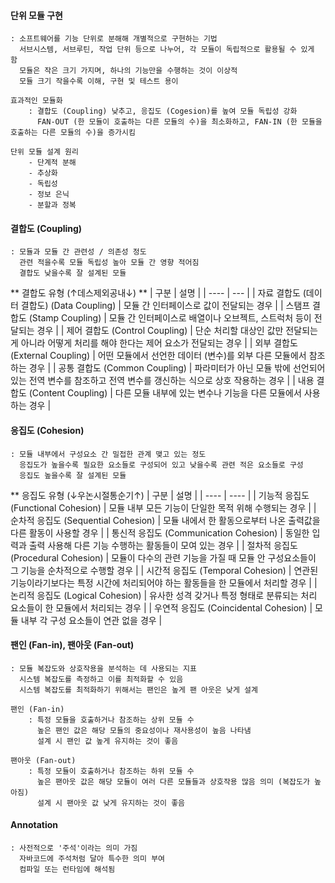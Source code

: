 #### 단위 모듈 구현
    : 소프트웨어를 기능 단위로 분해해 개별적으로 구현하는 기법
      서브시스템, 서브루틴, 작업 단위 등으로 나누어, 각 모듈이 독립적으로 활용될 수 있게 함
      모듈은 작은 크기 가지며, 하나의 기능만을 수행하는 것이 이상적
      모듈 크기 작을수록 이해, 구현 및 테스트 용이

    효과적인 모듈화
        : 결합도 (Coupling) 낮추고, 응집도 (Cogesion)를 높여 모듈 독립성 강화
          FAN-OUT (한 모듈이 호출하는 다른 모듈의 수)을 최소화하고, FAN-IN (한 모듈을 호출하는 다른 모듈의 수)을 증가시킴

    단위 모듈 설계 원리
        - 단계적 분해
        - 추상화
        - 독립성
        - 정보 은닉
        - 분할과 정복


#### 결합도 (Coupling)
    : 모듈과 모듈 간 관련성 / 의존성 정도
      관련 적을수록 모듈 독립성 높아 모듈 간 영향 적어짐
      결합도 낮을수록 잘 설계된 모듈

** 결합도 유형 (↑데스제외공내↓) **
| 구분 | 설명 |
| ---- | --- |
| 자료 결합도 (데이터 결합도) (Data Coupling) | 모듈 간 인터페이스로 값이 전달되는 경우 |
| 스탬프 결합도 (Stamp Coupling) | 모듈 간 인터페이스로 배열이나 오브젝트, 스트럭처 등이 전달되는 경우 |
| 제어 결합도 (Control Coupling) | 단순 처리할 대상인 값만 전달되는 게 아니라 어떻게 처리를 해야 한다는 제어 요소가 전달되는 경우 |
| 외부 결합도 (External Coupling) | 어떤 모듈에서 선언한 데이터 (변수)를 외부 다른 모듈에서 참조하는 경우 |
| 공통 결합도 (Common Coupling) | 파라미터가 아닌 모듈 밖에 선언되어 있는 전역 변수를 참조하고 전역 변수를 갱신하는 식으로 상호 작용하는 경우 |
| 내용 결합도 (Content Coupling) | 다른 모듈 내부에 있는 변수나 기능을 다른 모듈에서 사용하는 경우 |


#### 응집도 (Cohesion)
    : 모듈 내부에서 구성요소 간 밀접한 관계 맺고 있는 정도
      응집도가 높을수록 필요한 요소들로 구성되어 있고 낮을수록 관련 적은 요소들로 구성
      응집도 높을수록 잘 설계된 모듈

** 응집도 유형 (↓우논시절통순기↑)
| 구분 | 설명 |
| ---- | ---- |
| 기능적 응집도 (Functional Cohesion) | 모듈 내부 모든 기능이 단일한 목적 위해 수행되는 경우 |
| 순차적 응집도 (Sequential Cohesion) | 모듈 내에서 한 활동으로부터 나온 출력값을 다른 활동이 사용할 경우 |
| 통신적 응집도 (Communication Cohesion) | 동일한 입력과 출력 사용해 다른 기능 수행하는 활동들이 모여 있는 경우 |
| 절차적 응집도 (Procedural Cohesion) | 모듈이 다수의 관련 기능을 가질 때 모듈 안 구성요소들이 그 기능을 순차적으로 수행할 경우 |
| 시간적 응집도 (Temporal Cohesion) | 연관된 기능이라기보다는 특정 시간에 처리되어야 하는 활동들을 한 모듈에서 처리할 경우 |
| 논리적 응집도 (Logical Cohesion) | 유사한 성격 갖거나 특정 형태로 분류되는 처리 요소들이 한 모듈에서 처리되는 경우 |
| 우연적 응집도 (Coincidental Cohesion) | 모듈 내부 각 구성 요소들이 연관 없을 경우 |


####  팬인 (Fan-in), 팬아웃 (Fan-out)
    : 모듈 복잡도와 상호작용을 분석하는 데 사용되는 지표
      시스템 복잡도를 측정하고 이를 최적화할 수 있음
      시스템 복잡도를 최적화하기 위해서는 팬인은 높게 팬 아웃은 낮게 설계

    팬인 (Fan-in)
        : 특정 모듈을 호출하거나 참조하는 상위 모듈 수
          높은 팬인 값은 해당 모듈의 중요성이나 재사용성이 높음 나타냄
          설계 시 팬인 값 높게 유지하는 것이 좋음

    팬아웃 (Fan-out)
        : 특정 모듈이 호출하거나 참조하는 하위 모듈 수
          높은 팬아웃 값은 해당 모듈이 여러 다른 모듈들과 상호작용 많음 의미 (복잡도가 높아짐)
          설계 시 팬아웃 값 낮게 유지하는 것이 좋음


#### Annotation
    : 사전적으로 '주석'이라는 의미 가짐
      자바코드에 주석처럼 달아 특수한 의미 부여
      컴파일 또는 런타임에 해석됨
